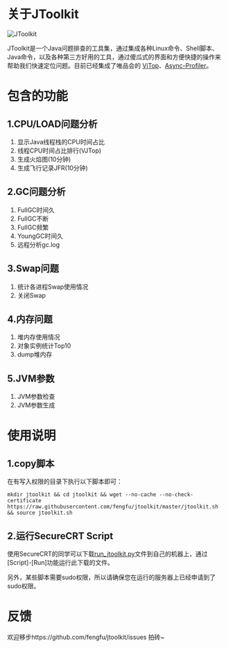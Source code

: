 # 关于JToolkit #
![JToolkit](https://farm2.staticflickr.com/1818/43432185524_a2f20ef41e_o.png)

JToolkit是一个Java问题排查的工具集，通过集成各种Linux命令、Shell脚本、Java命令，以及各种第三方好用的工具，通过傻瓜式的界面和方便快捷的操作来帮助我们快速定位问题。目前已经集成了唯品会的 [VjTop](https://github.com/vipshop/vjtools/tree/master/vjtop)、[Async-Profiler](https://github.com/jvm-profiling-tools/async-profiler)。

# 包含的功能 #
## 1.CPU/LOAD问题分析 ##
1. 显示Java线程栈的CPU时间占比
2. 线程CPU时间占比排行(VJTop)
3. 生成火焰图(10分钟)
4. 生成飞行记录JFR(10分钟)

## 2.GC问题分析 ##
1. FullGC时间久
2. FullGC不断
3. FullGC频繁
4. YoungGC时间久
5. 远程分析gc.log

## 3.Swap问题 ##
1. 统计各进程Swap使用情况
2. 关闭Swap

## 4.内存问题 ##
1. 堆内存使用情况
2. 对象实例统计Top10
3. dump堆内存

## 5.JVM参数 ##
1. JVM参数检查
2. JVM参数生成

# 使用说明 #
## 1.copy脚本 ##
在有写入权限的目录下执行以下脚本即可：
```
mkdir jtoolkit && cd jtoolkit && wget --no-cache --no-check-certificate https://raw.githubusercontent.com/fengfu/jtoolkit/master/jtoolkit.sh && source jtoolkit.sh
```

## 2.运行SecureCRT Script ##
使用SecureCRT的同学可以下载[run_jtoolkit.py](http://fengfu.io/attach/run_jtoolkit.py)文件到自己的机器上，通过[Script]-[Run]功能运行此下载的文件。

另外，某些脚本需要sudo权限，所以请确保您在运行的服务器上已经申请到了sudo权限。

# 反馈 #
欢迎移步https://github.com/fengfu/jtoolkit/issues 拍砖~
